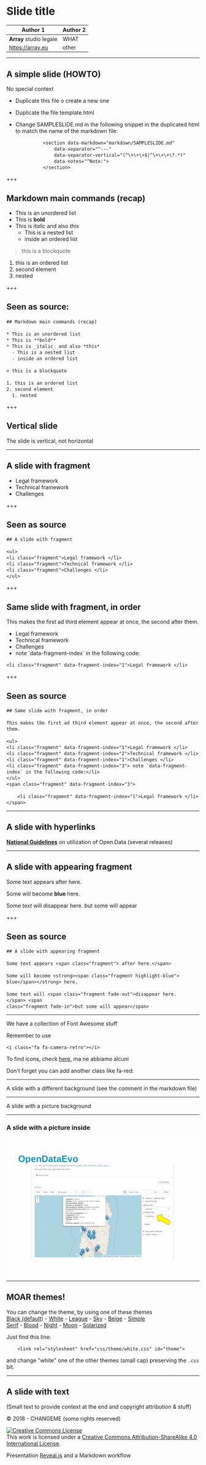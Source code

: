 # Slide title
  <!-- .slide: data-background-image="markdown/assets/projects.png" data-background-size="50%" data-background-color=" " data-background-position="top 20px right 5%" data-max-width="200px"-->

Author 1   |  Author 2
--|--
**Array** studio legale  |  WHAT
  https://array.eu   |  other

<!-- Remove the comment to remove the sample second logo  
Change the logo to adapt the slide -->

---

## A simple slide (HOWTO)

No special context

- Duplicate this file o create a new one
- Duplicate the file template.html
- Change SAMPLESLIDE.md in the following snippet in the duplicated html to match the name of the markdown file:


				<section data-markdown="markdown/SAMPLESLIDE.md"
					data-separator="^---"
					data-separator-vertical="(^\+\+\+$|^\+\+\+\?.*)"
					data-notes="^Note:">
				</section>

+++

## Markdown main commands (recap)        

* This is an unordered list
* This is **bold**
* This is _italic_ and also *this*
  - This is a nested list
  - inside an ordered list

> this is a blockquote

1. this is an ordered list
2. second element
  1. nested

+++
## Seen as source:
    ## Markdown main commands (recap)        

    * This is an unordered list
    * This is **bold**
    * This is _italic_ and also *this*
      - This is a nested list
      - inside an ordered list

    > this is a blockquote

    1. this is an ordered list
    2. second element
      1. nested


+++

## Vertical slide

The slide is vertical, not horizontal

---

## A slide with fragment

<ul>
<li class="fragment">Legal framework </li>
<li class="fragment">Technical framework </li>
<li class="fragment">Challenges </li>
</ul>

+++

## Seen as source

    ## A slide with fragment

    <ul>
    <li class="fragment">Legal framework </li>
    <li class="fragment">Technical framework </li>
    <li class="fragment">Challenges </li>
    </ul>


+++

## Same slide with fragment, in order

This makes the first ad third element appear at once, the second after them.

<ul>
<li class="fragment" data-fragment-index="1">Legal framework </li>
<li class="fragment" data-fragment-index="2">Technical framework </li>
<li class="fragment" data-fragment-index="1">Challenges </li>
<li class="fragment" data-fragment-index="3"> note `data-fragment-index` in the following code:</li>
</ul>
<span class="fragment" data-fragment-index="3">

    <li class="fragment" data-fragment-index="1">Legal framework </li>
</span>

+++

## Seen as source

    ## Same slide with fragment, in order

    This makes the first ad third element appear at once, the second after them.

    <ul>
    <li class="fragment" data-fragment-index="1">Legal framework </li>
    <li class="fragment" data-fragment-index="2">Technical framework </li>
    <li class="fragment" data-fragment-index="1">Challenges </li>
    <li class="fragment" data-fragment-index="3"> note `data-fragment-index` in the following code:</li>
    </ul>
    <span class="fragment" data-fragment-index="3">

        <li class="fragment" data-fragment-index="1">Legal framework </li>
    </span>


---

## A slide with hyperlinks

[**National Guidelines**](http://lg-patrimonio-pubblico.readthedocs.io/it/latest/index.html) on utilization of Open Data (several releases)

---

## A slide with appearing fragment

Some text appears <span class="fragment"> after here.</span>

Some will become <strong><span class="fragment highlight-blue ">blue</span></strong> here.

Some text will <span class="fragment fade-out">disappear here.</span> <span class="fragment fade-in">but some will appear</span>

+++

## Seen as source

    ## A slide with appearing fragment

    Some text appears <span class="fragment"> after here.</span>

    Some will become <strong><span class="fragment highlight-blue">
    blue</span></strong> here.

    Some text will <span class="fragment fade-out">disappear here.
    </span> <span
    class="fragment fade-in">but some will appear</span>

---
We have a collection of Font Awesome stuff

<i class="fa fa-camera-retro"></i> Remember to use

    <i class="fa fa-camera-retro"></i>

To find icons, check [here](https://fontawesome.com/icons?d=gallery), ma ne abbiamo alcuni

<i class="fa fa-trademark"></i> <i class="fa fa-copyright"></i> <i class="fa fa-registered"></i> <i class="fa fa-arrow-right"></i>

Don't forget you can add another class like fa-red: <i class="fa fa-camera-retro fa-red"></i> <i class="fa fa-arrow-up fa-green"></i> <i class="fa fa-bath fa-green"></i>


---
<!-- .slide: data-background-size="200px" data-background-color="#dddddd" data-background-position="top 20px left 20px" -->



A slide with a different background (see the comment in the markdown file)

---
<!-- .slide:  data-background-image="markdown/assets/OpenRAS_presentazione23marzo2018_ginesu4.gif"  -->

<p class="fragment">
A slide with a picture background
</p>

---

### A slide with a picture inside



<img class="center-img" src="markdown/assets/OpenRAS_presentazione23marzo2018_ginesu4.gif" />



---

## MOAR themes!

<p>
  You can change the theme, by using one of these themes <br>
  <!-- Hacks to swap themes after the page has loaded. Not flexible and only intended for the reveal.js demo deck. -->
  <a href="#" onclick="document.getElementById('theme').setAttribute('href','css/theme/black.css'); return false;">Black (default)</a> -
  <a href="#" onclick="document.getElementById('theme').setAttribute('href','css/theme/white.css'); return false;">White</a> -
  <a href="#" onclick="document.getElementById('theme').setAttribute('href','css/theme/league.css'); return false;">League</a> -
  <a href="#" onclick="document.getElementById('theme').setAttribute('href','css/theme/sky.css'); return false;">Sky</a> -
  <a href="#" onclick="document.getElementById('theme').setAttribute('href','css/theme/beige.css'); return false;">Beige</a> -
  <a href="#" onclick="document.getElementById('theme').setAttribute('href','css/theme/simple.css'); return false;">Simple</a> <br>
  <a href="#" onclick="document.getElementById('theme').setAttribute('href','css/theme/serif.css'); return false;">Serif</a> -
  <a href="#" onclick="document.getElementById('theme').setAttribute('href','css/theme/blood.css'); return false;">Blood</a> -
  <a href="#" onclick="document.getElementById('theme').setAttribute('href','css/theme/night.css'); return false;">Night</a> -
  <a href="#" onclick="document.getElementById('theme').setAttribute('href','css/theme/moon.css'); return false;">Moon</a> -
  <a href="#" onclick="document.getElementById('theme').setAttribute('href','css/theme/solarized.css'); return false;">Solarized</a>
</p>

Just find this line:

		<link rel="stylesheet" href="css/theme/white.css" id="theme">

and change "white" one of the other themes (small cap) preserving the `.css` bit.

---



## A slide with text

(Small text to provide context at the end and copyright attribution & stuff)


<div class="bottom">
<p>© 2018 - CHANGEME (some rights reserved) </p>

<p><a rel="license" href="http://creativecommons.org/licenses/by-sa/4.0/"><img alt="Creative Commons License" style="border-width:0" src="https://i.creativecommons.org/l/by-sa/4.0/88x31.png" /></a><br />This work is licensed under a <a rel="license" href="http://creativecommons.org/licenses/by-sa/4.0/">Creative Commons Attribution-ShareAlike 4.0 International License</a>.  
</p>

Presentation [Reveal.js][81aa3153] and a Markdown workflow

</div>

  [81aa3153]: https://revealjs.com/ "Reveal"

